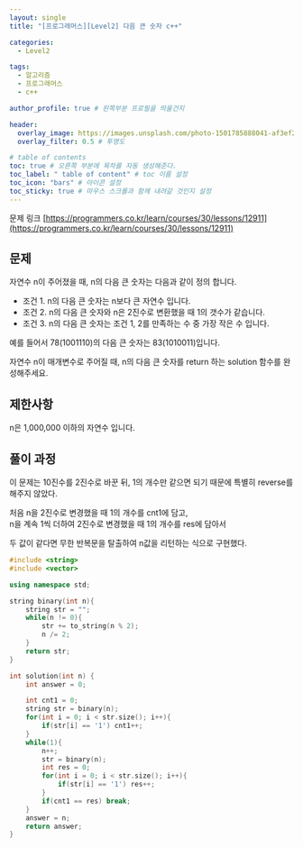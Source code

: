 ```yaml
---
layout: single
title: "[프로그래머스][Level2] 다음 큰 숫자 c++"

categories:
  - Level2

tags:
  - 알고리즘
  - 프로그래머스
  - c++

author_profile: true # 왼쪽부분 프로필을 띄울건지

header:
  overlay_image: https://images.unsplash.com/photo-1501785888041-af3ef285b470?ixlib=rb-1.2.1&ixid=eyJhcHBfaWQiOjEyMDd9&auto=format&fit=crop&w=1350&q=80
  overlay_filter: 0.5 # 투명도

# table of contents
toc: true # 오른쪽 부분에 목차를 자동 생성해준다.
toc_label: " table of content" # toc 이름 설정
toc_icon: "bars" # 아이콘 설정
toc_sticky: true # 마우스 스크롤과 함께 내려갈 것인지 설정
---
```


문제 링크 [https://programmers.co.kr/learn/courses/30/lessons/12911](https://programmers.co.kr/learn/courses/30/lessons/12911)

## 문제

자연수 n이 주어졌을 때, n의 다음 큰 숫자는 다음과 같이 정의 합니다.

- 조건 1. n의 다음 큰 숫자는 n보다 큰 자연수 입니다.
- 조건 2. n의 다음 큰 숫자와 n은 2진수로 변환했을 때 1의 갯수가 같습니다.
- 조건 3. n의 다음 큰 숫자는 조건 1, 2를 만족하는 수 중 가장 작은 수 입니다.

예를 들어서 78(1001110)의 다음 큰 숫자는 83(1010011)입니다.

자연수 n이 매개변수로 주어질 때, n의 다음 큰 숫자를 return 하는 solution 함수를 완성해주세요.

## 제한사항

n은 1,000,000 이하의 자연수 입니다.

## 풀이 과정

이 문제는 10진수를 2진수로 바꾼 뒤, 1의 개수만 같으면 되기 때문에 특별히 reverse를 해주지 않았다.

처음 n을 2진수로 변경했을 때 1의 개수를 cnt1에 담고,  
n을 계속 1씩 더하여 2진수로 변경했을 때 1의 개수를 res에 담아서

두 값이 같다면 무한 반복문을 탈출하여 n값을 리턴하는 식으로 구현했다.

```c++
#include <string>
#include <vector>

using namespace std;

string binary(int n){
    string str = "";
    while(n != 0){
        str += to_string(n % 2);
        n /= 2;
    }
    return str;
}

int solution(int n) {
    int answer = 0;

    int cnt1 = 0;
    string str = binary(n);
    for(int i = 0; i < str.size(); i++){
        if(str[i] == '1') cnt1++;
    }
    while(1){
        n++;
        str = binary(n);
        int res = 0;
        for(int i = 0; i < str.size(); i++){
            if(str[i] == '1') res++;
        }
        if(cnt1 == res) break;
    }
    answer = n;
    return answer;
}
```
